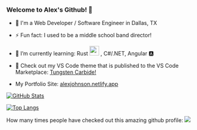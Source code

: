 ### Welcome to Alex's Github! 👋

- 🏢 I'm a Web Developer / Software Engineer in Dallas, TX 
- ⚡ Fun fact: I used to be a middle school band director!
- 🌱 I’m currently learning: Rust <img src="https://github.com/johnsonav1992/johnsonav1992/assets/97169070/ab2079c8-40d5-4d28-9280-6dc9b0f5ed8a" width="25px" />
 , C#/.NET, Angular 🅰️
- 🎨 Check out my VS Code theme that is published to the VS Code Marketplace: [Tungsten Carbide!](https://marketplace.visualstudio.com/items?itemName=johnsonav.tungsten-carbide)

- My Portfolio Site: [alexjohnson.netlify.app](https://alexjohnson.netlify.app)

[![GitHub Stats](https://github-readme-stats.vercel.app/api?username=johnsonav1992&show_icons=true&theme=transparent&hide=issues,prs&count_private=true&hide_rank=true)](https://github.com/johnsonav1992/github-readme-stats)

[![Top Langs](https://github-readme-stats.vercel.app/api/top-langs/?username=johnsonav1992&size_weight=0.5&count_weight=0.5&theme=transparent&hide=css,html,svelte,slint,vue,procfile,blade&langs_count=6&layout=compact)](https://github.com/johnsonav1992/github-readme-stats)

How many times people have checked out this amazing github profile:
![](https://komarev.com/ghpvc/?username=johnsonav1992)
